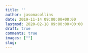 ```yaml
---
title: ''
author: jasonacollins
date: 2019-11-14 09:00:00+00:00
lastmod: 2020-02-18 09:00:00+00:00
draft: true
comments: true
images: [""]
slug:
---
```


